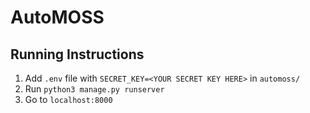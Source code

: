 # AutoMOSS

## Running Instructions
1. Add `.env` file with `SECRET_KEY=<YOUR SECRET KEY HERE>` in `automoss/`
2. Run `python3 manage.py runserver` 
3. Go to `localhost:8000`